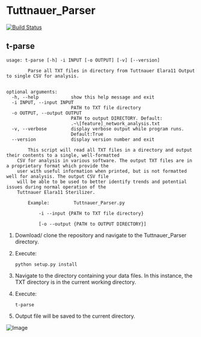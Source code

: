 # Tuttnauer_Parser

[![Build Status](https://travis-ci.org/SLPeoples/Tuttnauer_Parser.svg?branch=master)](https://travis-ci.org/SLPeoples/Tuttnauer_Parser)

## t-parse

```
usage: t-parse [-h] -i INPUT [-o OUTPUT] [-v] [--version]

        Parse all TXT files in directory from Tuttnauer Elara11 Output to single CSV for analysis.


optional arguments:
  -h, --help            show this help message and exit
  -i INPUT, --input INPUT
                        PATH to TXT file directory
  -o OUTPUT, --output OUTPUT
                        PATH to output DIRECTORY. Default:
                        .~\[feature]_network_analysis.txt
  -v, --verbose         display verbose output while program runs.
                        Default:True
  --version             display version number and exit

        This script will read all TXT files in a directory and output their contents to a single, well-formatted 
	CSV for analysis in various software. The output TXT files are in a proprietary format which provide the 
	user with useful information when printed, but is not formatted well for analysis. The output CSV file 
	will be able to be used to better identify trends and potential issues during normal operation of the 
	Tuttnauer Elara11 Sterilizer.

        Example:         Tuttnauer_Parser.py

            -i --input {PATH to TXT file directory}

            [-o --output {PATH to OUTPUT DIRECTORY}]

```

1. Download/ clone the repository and navigate to the Tuttnauer_Parser directory.

2. Execute:

    ```python setup.py install```
	
3. Navigate to the directory containing your data files. In this instance, the TXT directory is in 
the current working directory.

4. Execute:

    ```t-parse```
	
5. Output file will be saved to the current directory.

![Image](https://i.imgur.com/enzkBV5.png)
